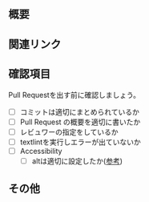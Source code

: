 ## 概要


## 関連リンク
<!-- 関連するIssueやPull Requestなど -->


## 確認項目
Pull Requestを出す前に確認しましょう。

- [ ] コミットは適切にまとめられているか
- [ ] Pull Request の概要を適切に書いたか
- [ ] レビュワーの指定をしているか
- [ ] textlintを実行しエラーが出ていないか
- [ ] Accessibility
  - [ ] altは適切に設定したか([参考](https://openameba.github.io/a11y-guidelines/1/1/1/))

## その他
<!-- レビュワーへの申し送りやその他コメント等あれば -->
